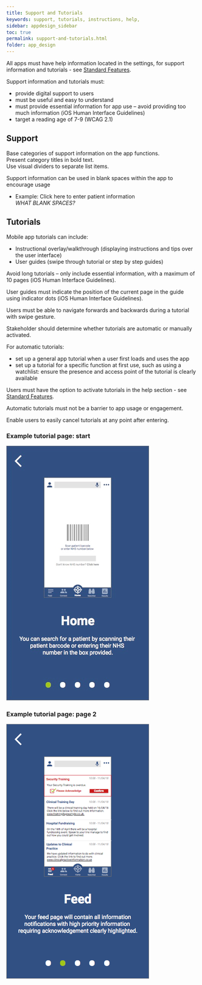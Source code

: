 ```yaml
---
title: Support and Tutorials
keywords: support, tutorials, instructions, help,
sidebar: appdesign_sidebar
toc: true
permalink: support-and-tutorials.html
folder: app_design 
---
```


All apps must have help information located in the settings, for support information and tutorials - see [Standard Features](/standard-features.html).  

Support information and tutorials must:  
* provide digital support to users  
* must be useful and easy to understand  
* must provide essential information for app use – avoid providing too much information (iOS Human Interface Guidelines)  
* target a reading age of 7-9 (WCAG 2.1)  

## Support

Base categories of support information on the app functions.  
Present category titles in bold text.  
Use visual dividers to separate list items.  

Support information can be used in blank spaces within the app to encourage usage  
* Example: Click here to enter patient information   
_WHAT BLANK SPACES?_ 

## Tutorials

Mobile app tutorials can include:
* Instructional overlay/walkthrough (displaying instructions and tips over the user interface)
* User guides (swipe through tutorial or step by step guides)

Avoid long tutorials – only include essential information, with a maximum of 10 pages (iOS Human Interface Guidelines).  

User guides must indicate the position of the current page in the guide using indicator dots (iOS Human Interface Guidelines).  

Users must be able to navigate forwards and backwards during a tutorial with swipe gesture.  

Stakeholder should determine whether tutorials are automatic or manually activated.    

For automatic tutorials: 
* set up a general app tutorial when a user first loads and uses the app
* set up a tutorial for a specific function at first use, such as using a watchlist: ensure the presence and access point of the tutorial is clearly available 

Users must have the option to activate tutorials in the help section - see [Standard Features](/standard-features.html).

Automatic tutorials must not be a barrier to app usage or engagement.  

Enable users to easily cancel tutorials at any point after entering.  

<div class="container">
    <div class="row">
    <div class="col-md-6 col-lg-6"> 
		<h3>Example tutorial page: start</h3> 
		<img class="img-responsive img-thumbnail" src="/images/examples/design-standards-user-interaction-guides1.png">
    </div>
    <div class="col-md-6 col-lg-6">
		<h3>Example tutorial page: page 2</h3> 
		<img class="img-responsive img-thumbnail" src="/images/examples/design-standards-user-interaction-guides2.png">
    </div>
  </div>
</div>
